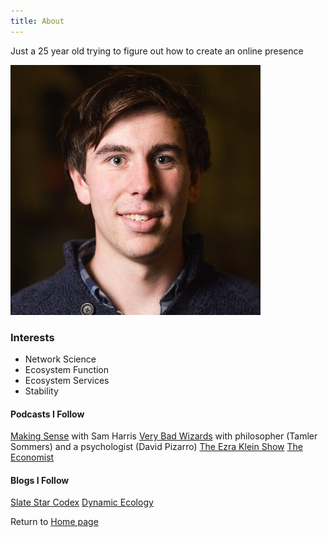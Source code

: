 ```yaml
---
title: About
---
```


Just a 25 year old trying to figure out how to create an online presence

![alt text](profile.jpg)

### Interests

* Network Science
* Ecosystem Function
* Ecosystem Services
* Stability

#### Podcasts I Follow

[Making Sense](https://samharris.org/podcast/) with Sam Harris
[Very Bad Wizards](https://verybadwizards.fireside.fm/) with philosopher (Tamler Sommers) and a psychologist (David Pizarro)
[The Ezra Klein Show](https://www.vox.com/ezra-klein-show-podcast)
[The Economist](https://www.economist.com/podcasts/)

#### Blogs I Follow
[Slate Star Codex](https://slatestarcodex.com/)
[Dynamic Ecology](https://dynamicecology.wordpress.com/)


Return to [Home page](index.html)
